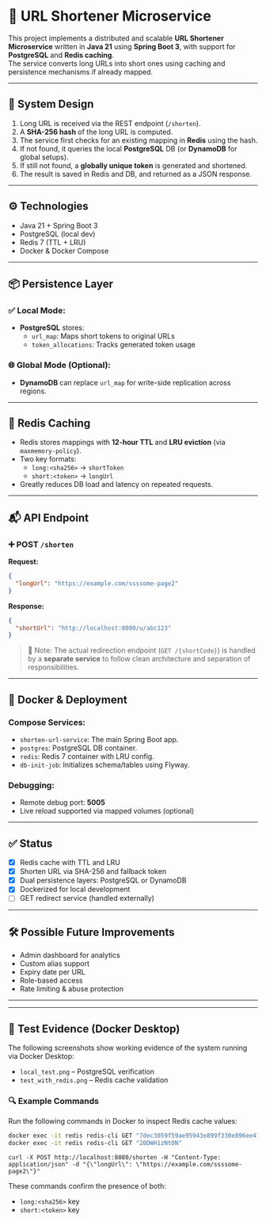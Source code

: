
# 🔗 URL Shortener Microservice

This project implements a distributed and scalable **URL Shortener Microservice** written in **Java 21** using **Spring Boot 3**, with support for **PostgreSQL** and **Redis caching**.  
The service converts long URLs into short ones using caching and persistence mechanisms if already mapped.

---

## 🧩 System Design

1. Long URL is received via the REST endpoint (`/shorten`).
2. A **SHA-256 hash** of the long URL is computed.
3. The service first checks for an existing mapping in **Redis** using the hash.
4. If not found, it queries the local **PostgreSQL** DB (or **DynamoDB** for global setups).
5. If still not found, a **globally unique token** is generated and shortened.
6. The result is saved in Redis and DB, and returned as a JSON response.

---

## ⚙️ Technologies

- Java 21 + Spring Boot 3
- PostgreSQL (local dev)
- Redis 7 (TTL + LRU)
- Docker & Docker Compose

---

## 📦 Persistence Layer

### ✅ Local Mode:
- **PostgreSQL** stores:
    - `url_map`: Maps short tokens to original URLs
    - `token_allocations`: Tracks generated token usage

### 🌐 Global Mode (Optional):
- **DynamoDB** can replace `url_map` for write-side replication across regions.

---

## 🚀 Redis Caching

- Redis stores mappings with **12-hour TTL** and **LRU eviction** (via `maxmemory-policy`).
- Two key formats:
    - `long:<sha256>` → `shortToken`
    - `short:<token>` → `longUrl`
- Greatly reduces DB load and latency on repeated requests.

---

## 📬 API Endpoint

### ➕ POST `/shorten`

**Request:**
```json
{
  "longUrl": "https://example.com/ssssome-page2"
}
```

**Response:**
```json
{
  "shortUrl": "http://localhost:8080/u/abc123"
}
```

> 🔹 Note: The actual redirection endpoint (`GET /{shortCode}`) is handled by a **separate service** to follow clean architecture and separation of responsibilities.

---

## 🐳 Docker & Deployment

### Compose Services:
- `shorten-url-service`: The main Spring Boot app.
- `postgres`: PostgreSQL DB container.
- `redis`: Redis 7 container with LRU config.
- `db-init-job`: Initializes schema/tables using Flyway.

### Debugging:
- Remote debug port: **5005**
- Live reload supported via mapped volumes (optional)

---

## ✅ Status

- [x] Redis cache with TTL and LRU
- [x] Shorten URL via SHA-256 and fallback token
- [x] Dual persistence layers: PostgreSQL or DynamoDB
- [x] Dockerized for local development
- [ ] GET redirect service (handled externally)

---

## 🛠 Possible Future Improvements

- Admin dashboard for analytics
- Custom alias support
- Expiry date per URL
- Role-based access
- Rate limiting & abuse protection

---


---

## 🧪 Test Evidence (Docker Desktop)

The following screenshots show working evidence of the system running via Docker Desktop:

- `local_test.png` – PostgreSQL verification
- `test_with_redis.png` – Redis cache validation

### 🔍 Example Commands

Run the following commands in Docker to inspect Redis cache values:

```bash
docker exec -it redis redis-cli GET "7dec3059f59ae95943e899f330e896ee41508056d68fe84eeb8c2d2382b97425"
docker exec -it redis redis-cli GET "20DWH1zNtON"
```

```curl to call the API:
curl -X POST http://localhost:8080/shorten -H "Content-Type: application/json" -d "{\"longUrl\": \"https://example.com/ssssome-page2\"}"
```

These commands confirm the presence of both:
- `long:<sha256>` key
- `short:<token>` key

